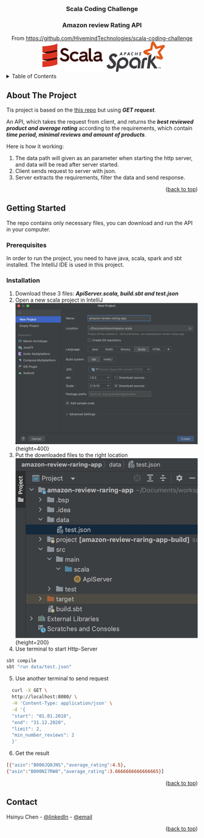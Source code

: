 <!-- PROJECT Title -->
<br />
<div align="center">
  <h3>Scala Coding Challenge</h3>
  <h3>Amazon review Rating API</h3>
  From <a href="https://github.com/HivemindTechnologies/scala-coding-challenge">https://github.com/HivemindTechnologies/scala-coding-challenge</a>
  <div>
    <img src="images/scala.png" alt="Logo" height="80">
    <img src="images/spark.png" alt="Logo" height="80">
  </div>
</div>

<!-- TABLE OF CONTENTS -->
<details>
  <summary>Table of Contents</summary>
  <ol>
    <li>
      <a href="#about-the-project">About The Project</a>
    </li>
    <li>
      <a href="#getting-started">Getting Started</a>
      <ul>
        <li><a href="#prerequisites">Prerequisites</a></li>
        <li><a href="#installation">Installation</a></li>
      </ul>
    </li>
    <li><a href="#contact">Contact</a></li>
  </ol>
</details>

<!-- ABOUT THE PROJECT -->
## About The Project
Tis project is based on the <a href="https://github.com/HivemindTechnologies/scala-coding-challenge">this repo</a> but using ***GET request***.

An API, which takes the request from client, and returns the ***best reviewed product and average rating*** according to the requirements, which contain ***time period, minimal reviews and amount of products***.

Here is how it working: 
1. The data path will given as an parameter when starting the http server, and data will be read after server started.
2. Client sends request to server with json.
3. Server extracts the requirements, filter the data and send response.

<p align="right">(<a href="#readme-top">back to top</a>)</p>

<!-- GETTING STARTED -->
## Getting Started
The repo contains only necessary files, you can download and run the API in your computer.

### Prerequisites
In order to run the project, you need to have java, scala, spark and sbt installed.
The IntelliJ IDE is used in this project.

### Installation
1. Download these 3 files: ***ApiServer.scala, build.sbt and test.json***
2. Open a new scala project in IntelliJ
![new-project, new project][new-project]{height=400}
3. Put the downloaded files to the right location
![project-structure, project-structure][project-structure]{height=200}
4. Use terminal to start Http-Server 
```sh
sbt compile
sbt "run data/test.json" 
```
5. Use another terminal to send request
```sh
  curl -X GET \
  http://localhost:8080/ \
  -H 'Content-Type: application/json' \
  -d '{
  "start": "01.01.2010",
  "end": "31.12.2020",
  "limit": 2,
  "min_number_reviews": 2
  }'
```
6. Get the result
```sh
[{"asin":"B000JQ0JNS","average_rating":4.5},
{"asin":"B000NI7RW8","average_rating":3.6666666666666665}]
```

<p align="right">(<a href="#readme-top">back to top</a>)</p>

<!-- CONTACT -->
## Contact

Hsinyu Chen - [@linkedIn](https://www.linkedin.com/in/hsinyu-chen-4b43b489/) - [@email](chenxinyu.tw@gmail.com)

<p align="right">(<a href="#readme-top">back to top</a>)</p>

<!-- MARKDOWN LINKS & IMAGES -->
<!-- https://www.markdownguide.org/basic-syntax/#reference-style-links -->
[linkedin-url]: https://www.linkedin.com/in/hsinyu-chen-4b43b489/
[new-project]: images/new-project.jpeg
[project-structure]: images/project-structure.jpeg
[http-server]: http-server.jpeg
[curl]: images/curl.jpeg



